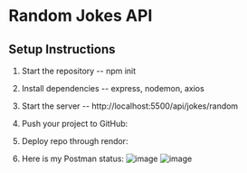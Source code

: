 # Random Jokes API

## Setup Instructions

1. Start the repository  -- npm init

2. Install dependencies -- express, nodemon, axios

3.  Start the server -- http://localhost:5500/api/jokes/random

4. Push your project to GitHub: 

5. Deploy repo through rendor: 

6. Here is my Postman status:
![image](https://github.com/user-attachments/assets/90681d86-3dda-4e16-8fc8-873f918316b3)
![image](https://github.com/user-attachments/assets/4de0be29-a1ec-4a0f-855d-94aa460216c9)

